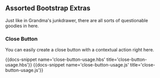 ## Assorted Bootstrap Extras

Just like in Grandma's junkdrawer, there are all sorts of questionable goodies in here. 


### Close Button

You can easily create a close button with a contextual action right here. 

{{docs-snippet name='close-button-usage.hbs' title='close-button-usage.hbs'}}
{{docs-snippet name='close-button-usage.js' title='close-button-usage.js'}}

